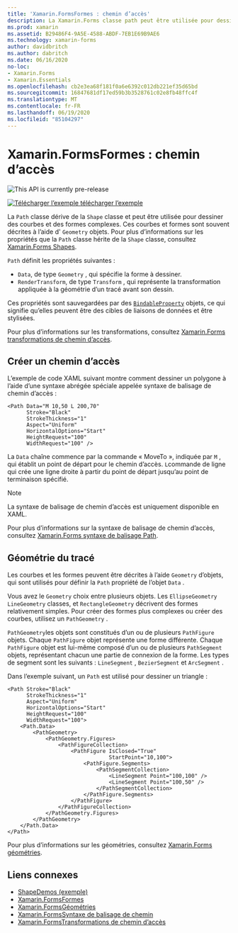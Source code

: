 ```yaml
---
title: 'Xamarin.FormsFormes : chemin d’accès'
description: La Xamarin.Forms classe path peut être utilisée pour dessiner des courbes et des formes complexes.
ms.prod: xamarin
ms.assetid: B29486F4-9A5E-4588-ABDF-7EB1E69B9AE6
ms.technology: xamarin-forms
author: davidbritch
ms.author: dabritch
ms.date: 06/16/2020
no-loc:
- Xamarin.Forms
- Xamarin.Essentials
ms.openlocfilehash: cb2e3ea68f181f0a6e6392c012db221ef35d65bd
ms.sourcegitcommit: 16847681df17ed59b3b3528761c02e8fb48ffc4f
ms.translationtype: MT
ms.contentlocale: fr-FR
ms.lasthandoff: 06/19/2020
ms.locfileid: "85104297"
---
```

# <a name="xamarinforms-shapes-path"></a>Xamarin.FormsFormes : chemin d’accès

![](~/media/shared/preview.png "This API is currently pre-release")

[![Télécharger ](~/media/shared/download.png) l’exemple télécharger l’exemple](https://github.com/xamarin/xamarin-forms-samples/tree/master/UserInterface/ShapesDemos/)

La `Path` classe dérive de la `Shape` classe et peut être utilisée pour dessiner des courbes et des formes complexes. Ces courbes et formes sont souvent décrites à l’aide d' `Geometry` objets. Pour plus d’informations sur les propriétés que la `Path` classe hérite de la `Shape` classe, consultez [ Xamarin.Forms Shapes](index.md).

`Path` définit les propriétés suivantes :

- `Data`, de type `Geometry` , qui spécifie la forme à dessiner.
- `RenderTransform`, de type `Transform` , qui représente la transformation appliquée à la géométrie d’un tracé avant son dessin.

Ces propriétés sont sauvegardées par des [`BindableProperty`](xref:Xamarin.Forms.BindableProperty) objets, ce qui signifie qu’elles peuvent être des cibles de liaisons de données et être stylisées.

Pour plus d’informations sur les transformations, consultez [ Xamarin.Forms transformations de chemin d’accès](path-transforms.md).

## <a name="create-a-path"></a>Créer un chemin d’accès

L’exemple de code XAML suivant montre comment dessiner un polygone à l’aide d’une syntaxe abrégée spéciale appelée syntaxe de balisage de chemin d’accès :

```xaml
<Path Data="M 10,50 L 200,70"
      Stroke="Black"
      StrokeThickness="1"
      Aspect="Uniform"
      HorizontalOptions="Start"
      HeightRequest="100"
      WidthRequest="100" />
```

La `Data` chaîne commence par la commande « MoveTo », indiquée par `M` , qui établit un point de départ pour le chemin d’accès. `L`commande de ligne qui crée une ligne droite à partir du point de départ jusqu’au point de terminaison spécifié.

> [!NOTE]
> La syntaxe de balisage de chemin d’accès est uniquement disponible en XAML.

Pour plus d’informations sur la syntaxe de balisage de chemin d’accès, consultez [ Xamarin.Forms syntaxe de balisage Path](path-markup-syntax.md).

## <a name="path-geometry"></a>Géométrie du tracé

Les courbes et les formes peuvent être décrites à l’aide `Geometry` d’objets, qui sont utilisés pour définir la `Path` propriété de l’objet `Data` .

Vous avez le `Geometry` choix entre plusieurs objets. Les `EllipseGeometry` `LineGeometry` classes, et `RectangleGeometry` décrivent des formes relativement simples. Pour créer des formes plus complexes ou créer des courbes, utilisez un `PathGeometry` .

`PathGeometry`les objets sont constitués d’un ou de plusieurs `PathFigure` objets. Chaque `PathFigure` objet représente une forme différente. Chaque `PathFigure` objet est lui-même composé d’un ou de plusieurs `PathSegment` objets, représentant chacun une partie de connexion de la forme. Les types de segment sont les suivants : `LineSegment` , `BezierSegment` et `ArcSegment` .

Dans l’exemple suivant, un `Path` est utilisé pour dessiner un triangle :

```xaml
<Path Stroke="Black"
      StrokeThickness="1"
      Aspect="Uniform"
      HorizontalOptions="Start"
      HeightRequest="100"
      WidthRequest="100">
    <Path.Data>
        <PathGeometry>
            <PathGeometry.Figures>
                <PathFigureCollection>
                    <PathFigure IsClosed="True"
                                StartPoint="10,100">
                        <PathFigure.Segments>
                            <PathSegmentCollection>
                                <LineSegment Point="100,100" />
                                <LineSegment Point="100,50" />
                            </PathSegmentCollection>
                        </PathFigure.Segments>
                    </PathFigure>
                </PathFigureCollection>
            </PathGeometry.Figures>
        </PathGeometry>
    </Path.Data>
</Path>
```

Pour plus d’informations sur les géométries, consultez [ Xamarin.Forms géométries](geometries.md).

## <a name="related-links"></a>Liens connexes

- [ShapeDemos (exemple)](https://github.com/xamarin/xamarin-forms-samples/tree/master/UserInterface/ShapesDemos/)
- [Xamarin.FormsFormes](index.md)
- [Xamarin.FormsGéométries](geometries.md)
- [Xamarin.FormsSyntaxe de balisage de chemin](path-markup-syntax.md)
- [Xamarin.FormsTransformations de chemin d’accès](path-transforms.md)
